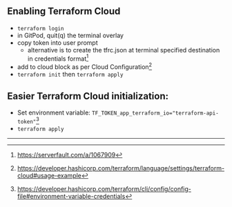 Enabling Terraform Cloud
---
- `terraform login`
- in GitPod, quit(q) the terminal overlay
- copy token into user prompt
  - alternative is to create the tfrc.json at terminal specified destination in credentials format[^1]
- add to cloud block as per Cloud Configuration[^2]
- `terraform init` then `terraform apply`

Easier Terraform Cloud initialization:
---
- Set environment variable: `TF_TOKEN_app_terraform_io="terraform-api-token"`[^3]
- `terraform apply`

---
[^1]: https://serverfault.com/a/1067909
[^2]: https://developer.hashicorp.com/terraform/language/settings/terraform-cloud#usage-example
[^3]: https://developer.hashicorp.com/terraform/cli/config/config-file#environment-variable-credentials
